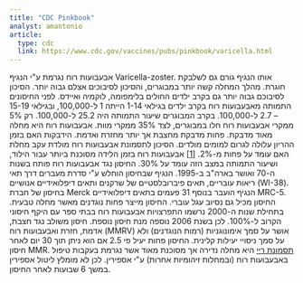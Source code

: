 ```yaml
---
title: "CDC Pinkbook"
analyst: amantonio
article:
  type: cdc
  link: https://www.cdc.gov/vaccines/pubs/pinkbook/varicella.html
---
```


אבעבועות רוח נגרמת ע"י הנגיף Varicella-zoster. אותו הנגיף גורם גם לשלבקת חוגרת.
מהלך המחלה קשה יותר במבוגרים, והסיכון לסיבוכים אצלם גבוה יותר. הסיכון לסיבוכם גבוה יותר גם בקרב ילדים החולים בלימפומה, לוקמיה ואיידס.
לפני החיסונים התמותה מאבעבועות רוח בקרב ילדים בגילאי 1-14 הייתה 1 ל-100,000, ובגילאי 15-19 – 2.7 ל-100,000. בקרב המבוגרים שיעור התמותה היה 25.2 ל-100,000. רק 5% ממקרי אבעבועות רוח חלו במבוגרים, לצד 35% ממקרי מוות.
אבעבועות רוח היא מחלה מאוד מדבקת. פחות מדבקת מחצבת אך יותר מחזרת ואדמת. הידבקות האם בזמן ההריון עלולה לגרום למומים מולדים. הסיכון לתסמונת אבעבועות רוח מולדת עקב מחלת האם עומד על פחות מ-2%. [[1]](https://www.ncbi.nlm.nih.gov/pubmed/23442479)
אבעבועות רוח בזמן הלידה מסוכנת ביותר עבור הילוד, ושיעור התמותה במצב הזה עומד על 30%.
החיסון נגד אבעבועות רוח פותח בשנות ה-70 ואושר בארה"ב ב-1995. הנגיף שבחיסון הוחלש ע"י סדרת מעברים דרך תאי ריאות עובריים, תאים פיברובלסטיים של שרקנים ותאים דיפלואידיים אנושיים (WI-38). בחיסון של חברת Merck הנגיף הועבר בנוסף 31 פעמים בתאים דיפלואידיים MRC-5. החיסון מכיל גם נסיוב עגל עוברי. החיסון מייצר פחות נוגדנים מאשר מחלה טבעית.
בתחילת שנות ה-2000 נרשמו התפרצויות אבעבועות רוח בבתי ספר עם היקף חיסוני הקרוב ל-100%. לכן בשנת 2006 נוספה מנת חיסון נוספת. חיסון משולב נגד חצבת, אדמת, חזרת ואבעבועות רוח (MMRV) אושר על סמך אימונוגניות (רמות הנוגדנים) ולא על סמך ניסויי יעילות קלינית.
החיסון פחות יעיל פי 2.5 אם הוא ניתן תוך 30 יום לאחר חיסון MMR.
[תסמונת ריי](https://www.calcalist.co.il/local/articles/0,7340,L-3415080,00.html) היא מחלה נדירה אך מסוכנת מאוד אשר נגרמת בעקבות טיפול באבעבועות רוח (ובמחלות זיהומיות אחרות) ע"י אספירין. לכן לא מומלץ ליטול אספירין במשך 6 שבועות לאחר החיסון.
